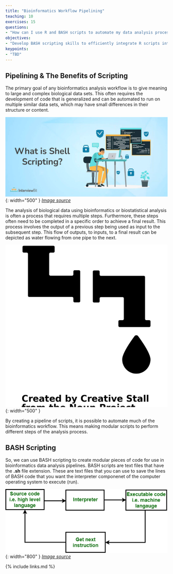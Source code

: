 ```yaml
---
title: "Bioinformatics Workflow Pipelining"
teaching: 10
exercises: 15
questions:
- "How can I use R and BASH scripts to automate my data analysis process?"
objectives:
- "Develop BASH scripting skills to efficiently integrate R scripts into a coherent data analysis pipeline."
keypoints:
- "TBD"
---
```


## Pipelining & The Benefits of Scripting

The primary goal of any bioinformatics analysis workflow is to give meaning to large and complex biological data sets. This often requires the development of code that is generalized and can be automated to run on multiple similar data sets, which may have small differences in their structure or content.

![What is Shell Scripting?](../fig/what_is_shell_scripting.jpeg){: width="500" }
*[Image source][scriptingBenefits]*

The analysis of biological data using bioinformatics or biostatistical analysis is often a process that requires multiple steps. Furthermore, these steps often need to be completed in a specific order to achieve a final result. This process involves the output of a previous step being used as input to the subsequent step. This flow of outputs, to inputs, to a final result can be depicted as water flowing from one pipe to the next.

![Pipelineing Depiction](../fig/noun-pvc-pipes-147592.png){: width="500" }

By creating a pipeline of scripts, it is possible to automate much of the bioinformatics workflow. This means making modular scripts to perform different steps of the analysis process. 




## BASH Scripting

So, we can use BASH scripting to create modular pieces of code for use in bioinformatics data analysis pipelines. BASH scripts are text files that have the **.sh** file extension. These are text files that you can use to save the lines of BASH code that you want the interpreter componenet of the computer operating system to execute (run).

![The Interpreter Operating System Component](../fig/interpreter.png){: width="800" }
*[Image source][interpreterComp]*



[scriptingBenefits]: https://www.interviewbit.com/shell-scripting-interview-questions/ 
[experienceCite]: https://www.abstract.tech/blog/let-people-die-in-virtual-reality
[interpreterComp]: https://www.geeksforgeeks.org/difference-between-assembler-and-interpreter/ 

{% include links.md %}
